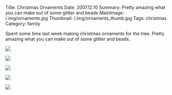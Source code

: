 Title: Christmas Ornaments
Date: 2007.12.10
Summary: Pretty amazing what you can make out of some glitter and beads
MainImage: /.img/ornaments.jpg
Thumbnail: /.img/ornaments_thumb.jpg
Tags: christmas
Category: family

Spent some time last week making christmas ornaments for the tree. Pretty amazing what you can make out of some glitter and beads.

<p><img src="/.img/other/ornaments1.jpg" class="smallimg" /></p>

<p><img src="/.img/other/ornaments2.jpg" class="smallimg" /></p>

<p><img src="/.img/other/ornaments3.jpg" class="smallimg" /></p>

<p><img src="/.img/other/xmastree1.jpg" class="smallimg" /></p>

<p><img src="/.img/other/xmastree2.jpg" class="smallimg" /></p>
